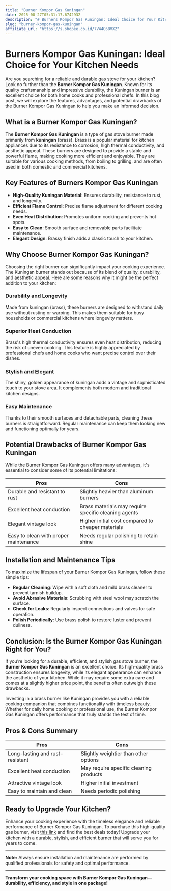 ```yaml
---
title: "Burner Kompor Gas Kuningan"
date: 2025-08-27T05:31:17.674293Z
description: "# Burners Kompor Gas Kuningan: Ideal Choice for Your Kitchen Needs..."
slug: "burner-kompor-gas-kuningan"
affiliate_url: "https://s.shopee.co.id/7V44C68VX2"
---
```

# Burners Kompor Gas Kuningan: Ideal Choice for Your Kitchen Needs

Are you searching for a reliable and durable gas stove for your kitchen? Look no further than the **Burner Kompor Gas Kuningan**. Known for its quality craftsmanship and impressive durability, the Kuningan burner is an excellent choice for both home cooks and professional chefs. In this blog post, we will explore the features, advantages, and potential drawbacks of the Burner Kompor Gas Kuningan to help you make an informed decision.

## What is a Burner Kompor Gas Kuningan?

The **Burner Kompor Gas Kuningan** is a type of gas stove burner made primarily from **kuningan** (brass). Brass is a popular material for kitchen appliances due to its resistance to corrosion, high thermal conductivity, and aesthetic appeal. These burners are designed to provide a stable and powerful flame, making cooking more efficient and enjoyable. They are suitable for various cooking methods, from boiling to grilling, and are often used in both domestic and commercial kitchens.

## Key Features of Burners Kompor Gas Kuningan

- **High-Quality Kuningan Material**: Ensures durability, resistance to rust, and longevity.
- **Efficient Flame Control**: Precise flame adjustment for different cooking needs.
- **Even Heat Distribution**: Promotes uniform cooking and prevents hot spots.
- **Easy to Clean**: Smooth surface and removable parts facilitate maintenance.
- **Elegant Design**: Brassy finish adds a classic touch to your kitchen.

## Why Choose Burner Kompor Gas Kuningan?

Choosing the right burner can significantly impact your cooking experience. The Kuningan burner stands out because of its blend of quality, durability, and aesthetic appeal. Here are some reasons why it might be the perfect addition to your kitchen:

### Durability and Longevity

Made from kuningan (brass), these burners are designed to withstand daily use without rusting or warping. This makes them suitable for busy households or commercial kitchens where longevity matters.

### Superior Heat Conduction

Brass's high thermal conductivity ensures even heat distribution, reducing the risk of uneven cooking. This feature is highly appreciated by professional chefs and home cooks who want precise control over their dishes.

### Stylish and Elegant

The shiny, golden appearance of kuningan adds a vintage and sophisticated touch to your stove area. It complements both modern and traditional kitchen designs.

### Easy Maintenance

Thanks to their smooth surfaces and detachable parts, cleaning these burners is straightforward. Regular maintenance can keep them looking new and functioning optimally for years.

## Potential Drawbacks of Burner Kompor Gas Kuningan

While the Burner Kompor Gas Kuningan offers many advantages, it's essential to consider some of its potential limitations:

| **Pros** | **Cons** |
|--------------|--------------|
| Durable and resistant to rust | Slightly heavier than aluminum burners |
| Excellent heat conduction | Brass materials may require specific cleaning agents |
| Elegant vintage look | Higher initial cost compared to cheaper materials |
| Easy to clean with proper maintenance | Needs regular polishing to retain shine |

## Installation and Maintenance Tips

To maximize the lifespan of your Burner Kompor Gas Kuningan, follow these simple tips:

- **Regular Cleaning**: Wipe with a soft cloth and mild brass cleaner to prevent tarnish buildup.
- **Avoid Abrasive Materials**: Scrubbing with steel wool may scratch the surface.
- **Check for Leaks**: Regularly inspect connections and valves for safe operation.
- **Polish Periodically**: Use brass polish to restore luster and prevent dullness.

## Conclusion: Is the Burner Kompor Gas Kuningan Right for You?

If you’re looking for a durable, efficient, and stylish gas stove burner, the **Burner Kompor Gas Kuningan** is an excellent choice. Its high-quality brass construction ensures longevity, while its elegant appearance can enhance the aesthetic of your kitchen. While it may require some extra care and comes at a slightly higher price point, the benefits often outweigh these drawbacks.

Investing in a brass burner like Kuningan provides you with a reliable cooking companion that combines functionality with timeless beauty. Whether for daily home cooking or professional use, the Burner Kompor Gas Kuningan offers performance that truly stands the test of time.

## Pros & Cons Summary

| **Pros** | **Cons** |
|--------------|--------------|
| Long-lasting and rust-resistant | Slightly weightier than other options |
| Excellent heat conduction | May require specific cleaning products |
| Attractive vintage look | Higher initial investment |
| Easy to maintain and clean | Needs periodic polishing |

## Ready to Upgrade Your Kitchen?

Enhance your cooking experience with the timeless elegance and reliable performance of Burner Kompor Gas Kuningan. To purchase this high-quality gas burner, visit [this link](https://s.shopee.co.id/7V44C68VX2) and find the best deals today! Upgrade your kitchen with a durable, stylish, and efficient burner that will serve you for years to come.

---

**Note:** Always ensure installation and maintenance are performed by qualified professionals for safety and optimal performance.

---

**Transform your cooking space with Burner Kompor Gas Kuningan—durability, efficiency, and style in one package!**